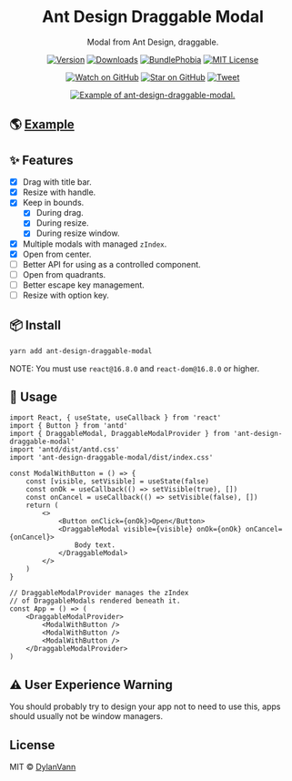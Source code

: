 <h1 align="center">Ant Design Draggable Modal</h1>

<div align="center">

Modal from Ant Design, draggable.

[![Version][version-badge]][package]
[![Downloads][downloads-badge]][npmtrends]
[![BundlePhobia](https://img.shields.io/bundlephobia/minzip/ant-design-draggable-modal.svg?style=flat-square)](https://bundlephobia.com/result?p=ant-design-draggable-modal)
[![MIT License][license-badge]][license]

[![Watch on GitHub][github-watch-badge]][github-watch]
[![Star on GitHub][github-star-badge]][github-star]
[![Tweet][twitter-badge]][twitter]

</div>

<div align="center">
<a href="https://distracted-hugle-66cb55.netlify.com/">
<img src="https://user-images.githubusercontent.com/1537615/52606003-06002180-2e3f-11e9-83f2-21fc6212924a.gif" alt="Example of ant-design-draggable-modal.">
</a>
</div>

## 🌎 [Example](https://distracted-hugle-66cb55.netlify.com/)

## ✨ Features

-   [x] Drag with title bar.
-   [x] Resize with handle.
-   [x] Keep in bounds.
    -   [x] During drag.
    -   [x] During resize.
    -   [x] During resize window.
-   [x] Multiple modals with managed `zIndex`.
-   [x] Open from center.
-   [ ] Better API for using as a controlled component.
-   [ ] Open from quadrants.
-   [ ] Better escape key management.
-   [ ] Resize with option key.

## 📦 Install

```bash
yarn add ant-design-draggable-modal
```

NOTE: You must use `react@16.8.0` and `react-dom@16.8.0` or higher.

## 🔨 Usage

```tsx
import React, { useState, useCallback } from 'react'
import { Button } from 'antd'
import { DraggableModal, DraggableModalProvider } from 'ant-design-draggable-modal'
import 'antd/dist/antd.css'
import 'ant-design-draggable-modal/dist/index.css'

const ModalWithButton = () => {
    const [visible, setVisible] = useState(false)
    const onOk = useCallback(() => setVisible(true), [])
    const onCancel = useCallback(() => setVisible(false), [])
    return (
        <>
            <Button onClick={onOk}>Open</Button>
            <DraggableModal visible={visible} onOk={onOk} onCancel={onCancel}>
                Body text.
            </DraggableModal>
        </>
    )
}

// DraggableModalProvider manages the zIndex
// of DraggableModals rendered beneath it.
const App = () => (
    <DraggableModalProvider>
        <ModalWithButton />
        <ModalWithButton />
        <ModalWithButton />
    </DraggableModalProvider>
)
```

## ⚠️ User Experience Warning

You should probably try to design your app not to need to use this, apps should usually not be window managers.

## License

MIT © [DylanVann](https://github.com/DylanVann)

<!--
Links:
-->

<!-- prettier-ignore-start -->

[downloads-badge]: https://img.shields.io/npm/dm/ant-design-draggable-modal.svg?style=flat-square
[npmtrends]: http://www.npmtrends.com/ant-design-draggable-modal
[package]: https://www.npmjs.com/package/ant-design-draggable-modal
[version-badge]: https://img.shields.io/npm/v/ant-design-draggable-modal.svg?style=flat-square
[license-badge]: https://img.shields.io/npm/l/ant-design-draggable-modal.svg?style=flat-square
[license]: https://github.com/dylanvann/ant-design-draggable-modal/blob/master/LICENSE
[twitter]: https://twitter.com/home?status=Check%20out%20ant-design-draggable-modal%20by%20%40atomarranger%20https%3A//github.com/DylanVann/ant-design-draggable-modal
[twitter-badge]: https://img.shields.io/twitter/url/https/github.com/DylanVann/ant-design-draggable-modal.svg?style=social
[github-watch-badge]: https://img.shields.io/github/watchers/dylanvann/ant-design-draggable-modal.svg?style=social
[github-watch]: https://github.com/dylanvann/ant-design-draggable-modal/watchers
[github-star-badge]: https://img.shields.io/github/stars/dylanvann/ant-design-draggable-modal.svg?style=social
[github-star]: https://github.com/dylanvann/ant-design-draggable-modal/stargazers

<!-- prettier-ignore-end -->
